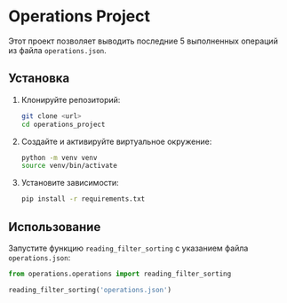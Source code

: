 # Operations Project

Этот проект позволяет выводить последние 5 выполненных операций из файла `operations.json`.

## Установка

1. Клонируйте репозиторий:
    ```bash
    git clone <url>
    cd operations_project
    ```

2. Создайте и активируйте виртуальное окружение:
    ```bash
    python -m venv venv
    source venv/bin/activate  
    ```

3. Установите зависимости:
    ```bash
    pip install -r requirements.txt
    ```

## Использование

Запустите функцию `reading_filter_sorting` с указанием файла `operations.json`:
```python
from operations.operations import reading_filter_sorting

reading_filter_sorting('operations.json')